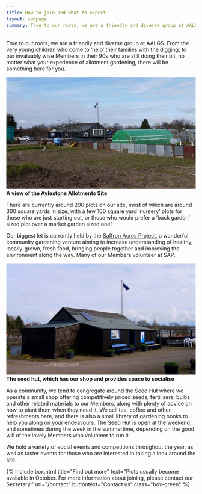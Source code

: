 ```yaml
---
title: How to join and what to expect
layout: subpage
summary: True to our roots, we are a friendly and diverse group at AALGS.
---
```


True to our roots, we are a friendly and diverse group at AALGS. From the very young children who come to ‘help’ their families with the digging, to our invaluably wise Members in their 90s who are still doing their bit, no matter what your experience of allotment gardening, there will be something here for you.

![Aylestone Allotments Site](/img/allotment-view.jpg "The Aylestone Allotments Site") __A view of the Aylestone Allotments Site__

There are currently around 200 plots on our site, most of which are around 300 square yards in size, with a few 100 square yard ‘nursery’ plots for those who are just starting out, or those who would prefer a ‘back garden’ sized plot over a market garden sized one!

Our biggest let is currently held by the [Saffron Acres Project](http://srcentre.org.uk/saffron-acres/), a wonderful community gardening venture aiming to increase understanding of healthy, locally-grown, fresh food, bringing people together and improving the environment along the way. Many of our Members volunteer at SAP.
	
![Aylestone Allotments Site](/img/seed-hut.jpg "The seed hut") __The seed hut, which has our shop and provides space to socialise__

As a community, we tend to congregate around the Seed Hut where we operate a small shop offering competitively priced seeds, fertilisers, bulbs and other related materials to our Members, along with plenty of advice on how to plant them when they need it. We sell tea, coffee and other refreshments here, and there is also a small library of gardening books to help you along on your endeavours. The Seed Hut is open at the weekend, and sometimes during the week in the summertime, depending on the good will of the lovely Members who volunteer to run it. 

We hold a variety of social events and competitions throughout the year, as well as taster events for those who are interested in taking a look around the site.

{% include box.html title="Find out more" text="Plots usually become available in October. For more information about joining, please contact our Secretary." url="/contact" buttontext="Contact us" class="box-green" %}